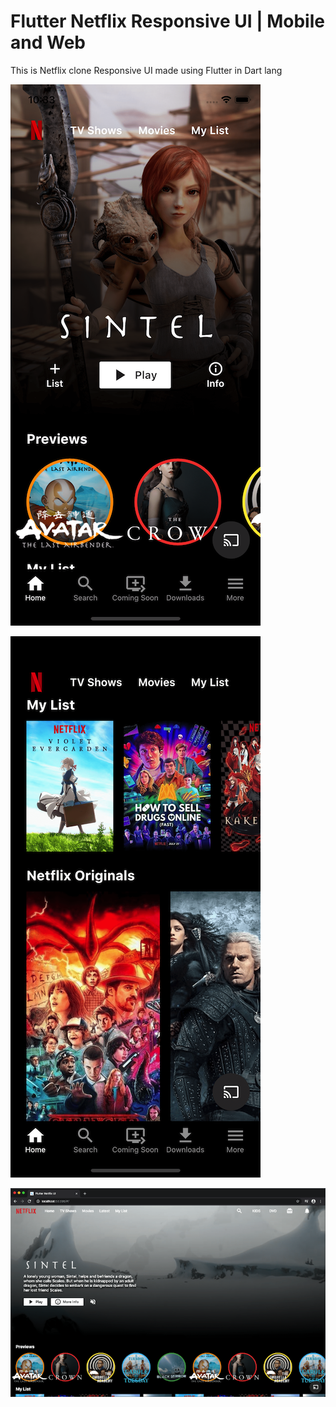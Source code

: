 # Flutter Netflix Responsive UI |  Mobile and Web

This is Netflix clone Responsive UI made using Flutter in Dart lang


![Mobile Screenshot 1](screenshots/mobile0.png)

![Mobile Screenshot 2](screenshots/mobile1.png)

![Web Screenshot](screenshots/web.png)

